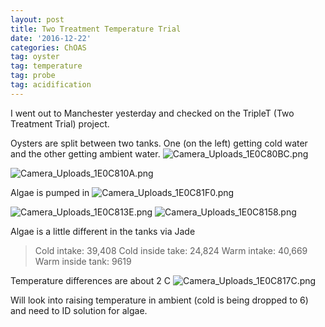 ```yaml
---
layout: post
title: Two Treatment Temperature Trial
date: '2016-12-22'
categories: ChOAS
tag: oyster
tag: temperature
tag: probe
tag: acidification
---
```


I went out to Manchester yesterday and checked on the TripleT (Two Treatment Trial) project. 

Oysters are split between two tanks. One (on the left) getting cold water and the other getting ambient water.
<img src="http://eagle.fish.washington.edu/cnidarian/skitch/Camera_Uploads_1E0C80BC.png" alt="Camera_Uploads_1E0C80BC.png"/>

<img src="http://eagle.fish.washington.edu/cnidarian/skitch/Camera_Uploads_1E0C810A.png" alt="Camera_Uploads_1E0C810A.png"/>

Algae is pumped in
<img src="http://eagle.fish.washington.edu/cnidarian/skitch/Camera_Uploads_1E0C81F0.png" alt="Camera_Uploads_1E0C81F0.png"/>

<img src="http://eagle.fish.washington.edu/cnidarian/skitch/Camera_Uploads_1E0C813E.png" alt="Camera_Uploads_1E0C813E.png"/>

<img src="http://eagle.fish.washington.edu/cnidarian/skitch/Camera_Uploads_1E0C8158.png" alt="Camera_Uploads_1E0C8158.png"/>

Algae is a little different in the tanks
via Jade 
>Cold intake: 39,408
Cold inside take: 24,824
Warm intake: 40,669
Warm inside tank: 9619



Temperature differences are about 2 C
<img src="http://eagle.fish.washington.edu/cnidarian/skitch/Camera_Uploads_1E0C817C.png" alt="Camera_Uploads_1E0C817C.png"/>

Will look into raising temperature in ambient (cold is being dropped to 6) and need to ID solution for algae. 



